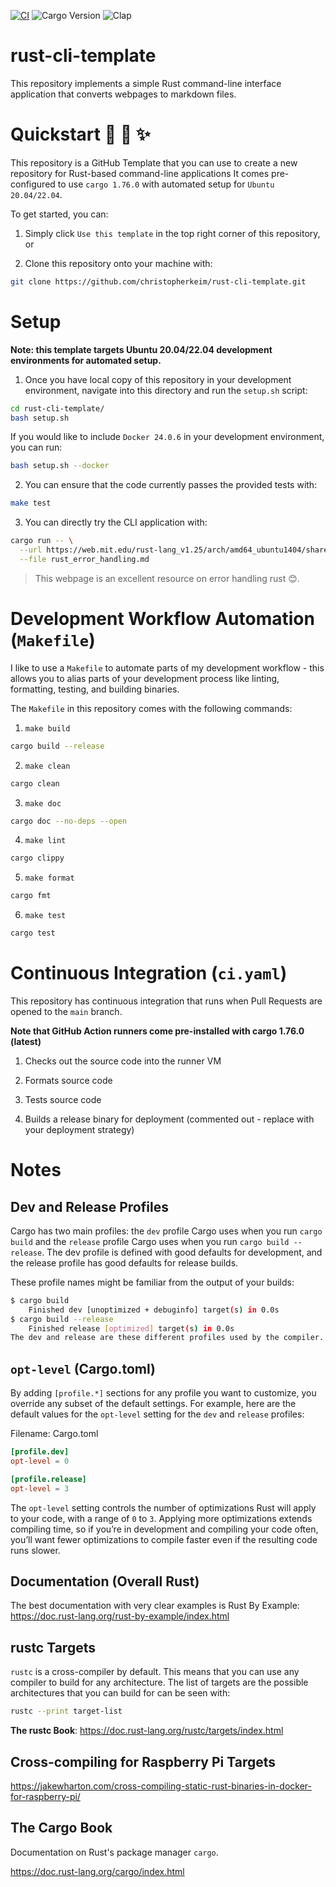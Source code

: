 [![CI](https://github.com/christopherkeim/rust-cli-template/actions/workflows/ci.yaml/badge.svg)](https://github.com/christopherkeim/rust-cli-template/actions/workflows/ci.yaml)
![Cargo Version](https://img.shields.io/badge/cargo-1.76.0-red.svg)
![Clap](https://img.shields.io/badge/clap-4.5.1-red.svg)

# rust-cli-template

This repository implements a simple Rust command-line interface application that converts webpages to markdown files.

# Quickstart 🦀 🚀 ✨

This repository is a GitHub Template that you can use to create a new repository for Rust-based command-line applications It comes pre-configured to use `cargo 1.76.0` with automated setup for `Ubuntu 20.04/22.04`.

To get started, you can:

1. Simply click `Use this template` in the top right corner of this repository, or

2. Clone this repository onto your machine with:

```bash
git clone https://github.com/christopherkeim/rust-cli-template.git
```

# Setup

**Note: this template targets Ubuntu 20.04/22.04 development environments for automated setup.**

1. Once you have local copy of this repository in your development environment, navigate into this directory and run the `setup.sh` script:

```bash
cd rust-cli-template/
bash setup.sh
```

If you would like to include `Docker 24.0.6` in your development environment, you can run:

```bash
bash setup.sh --docker
```

2. You can ensure that the code currently passes the provided tests with:

```bash
make test
```

3. You can directly try the CLI application with:

```bash
cargo run -- \
  --url https://web.mit.edu/rust-lang_v1.25/arch/amd64_ubuntu1404/share/doc/rust/html/book/first-edition/error-handling.html \
  --file rust_error_handling.md
```

> This webpage is an excellent resource on error handling rust 😊.

# Development Workflow Automation (`Makefile`)

I like to use a `Makefile` to automate parts of my development workflow - this allows you to alias parts of your development process like linting, formatting, testing, and building binaries.

The `Makefile` in this repository comes with the following commands:

1. `make build`

```bash
cargo build --release
```

2. `make clean`

```bash
cargo clean
```

3. `make doc`

```bash
cargo doc --no-deps --open
```

4. `make lint`

```bash
cargo clippy
```

5. `make format`

```bash
cargo fmt
```

6. `make test`

```bash
cargo test
```

# Continuous Integration (`ci.yaml`)

This repository has continuous integration that runs when Pull Requests are opened to the `main` branch.

**Note that GitHub Action runners come pre-installed with cargo 1.76.0 (latest)**

1. Checks out the source code into the runner VM

2. Formats source code

3. Tests source code

4. Builds a release binary for deployment (commented out - replace with your deployment strategy)

# Notes

## Dev and Release Profiles

Cargo has two main profiles: the `dev` profile Cargo uses when you run `cargo build` and the `release` profile Cargo uses when you run `cargo build --release`. The dev profile is defined with good defaults for development, and the release profile has good defaults for release builds.

These profile names might be familiar from the output of your builds:

```bash
$ cargo build
    Finished dev [unoptimized + debuginfo] target(s) in 0.0s
$ cargo build --release
    Finished release [optimized] target(s) in 0.0s
The dev and release are these different profiles used by the compiler.
```

## `opt-level` (Cargo.toml)

By adding `[profile.*]` sections for any profile you want to customize, you override any subset of the default settings. For example, here are the default values for the `opt-level` setting for the `dev` and `release` profiles:

Filename: Cargo.toml

```toml
[profile.dev]
opt-level = 0

[profile.release]
opt-level = 3
```

The `opt-level` setting controls the number of optimizations Rust will apply to your code, with a range of `0` to `3`. Applying more optimizations extends compiling time, so if you’re in development and compiling your code often, you’ll want fewer optimizations to compile faster even if the resulting code runs slower.

## Documentation (Overall Rust)

The best documentation with very clear examples is Rust By Example: https://doc.rust-lang.org/rust-by-example/index.html

## rustc Targets

`rustc` is a cross-compiler by default. This means that you can use any compiler to build for any architecture. The list of targets are the possible architectures that you can build for can be seen with:

```bash
rustc --print target-list
```

**The rustc Book**: https://doc.rust-lang.org/rustc/targets/index.html

## Cross-compiling for Raspberry Pi Targets

https://jakewharton.com/cross-compiling-static-rust-binaries-in-docker-for-raspberry-pi/

## The Cargo Book

Documentation on Rust's package manager `cargo`.

https://doc.rust-lang.org/cargo/index.html
